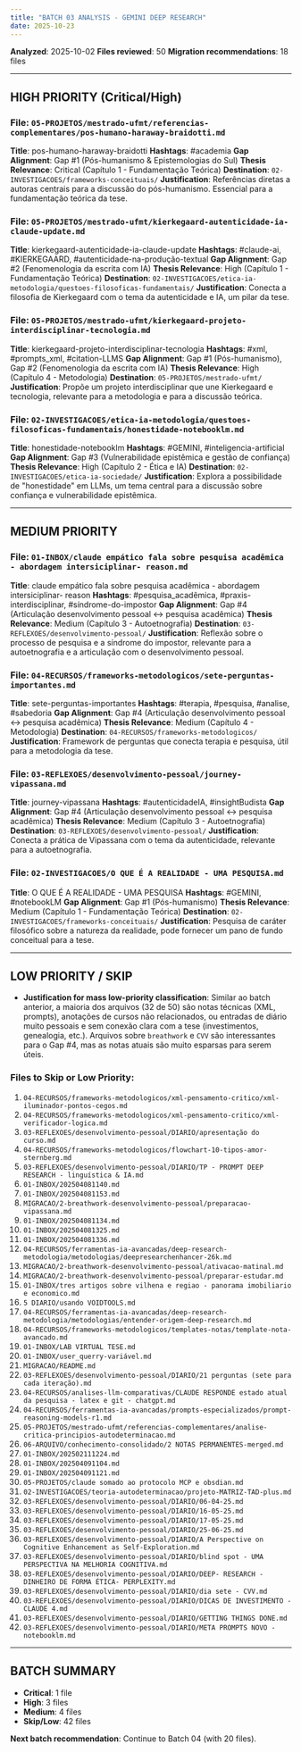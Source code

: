 ```yaml
---
title: "BATCH 03 ANALYSIS - GEMINI DEEP RESEARCH"
date: 2025-10-23
---
```


**Analyzed**: 2025-10-02
**Files reviewed**: 50
**Migration recommendations**: 18 files

---

## HIGH PRIORITY (Critical/High)

### File: `05-PROJETOS/mestrado-ufmt/referencias-complementares/pos-humano-haraway-braidotti.md`
**Title**: pos-humano-haraway-braidotti
**Hashtags**: #academia
**Gap Alignment**: Gap #1 (Pós-humanismo & Epistemologias do Sul)
**Thesis Relevance**: Critical (Capítulo 1 - Fundamentação Teórica)
**Destination**: `02-INVESTIGACOES/frameworks-conceituais/`
**Justification**: Referências diretas a autoras centrais para a discussão do pós-humanismo. Essencial para a fundamentação teórica da tese.

### File: `05-PROJETOS/mestrado-ufmt/kierkegaard-autenticidade-ia-claude-update.md`
**Title**: kierkegaard-autenticidade-ia-claude-update
**Hashtags**: #claude-ai, #KIERKEGAARD, #autenticidade-na-produção-textual
**Gap Alignment**: Gap #2 (Fenomenologia da escrita com IA)
**Thesis Relevance**: High (Capítulo 1 - Fundamentação Teórica)
**Destination**: `02-INVESTIGACOES/etica-ia-metodologia/questoes-filosoficas-fundamentais/`
**Justification**: Conecta a filosofia de Kierkegaard com o tema da autenticidade e IA, um pilar da tese.

### File: `05-PROJETOS/mestrado-ufmt/kierkegaard-projeto-interdisciplinar-tecnologia.md`
**Title**: kierkegaard-projeto-interdisciplinar-tecnologia
**Hashtags**: #xml, #prompts_xml, #citation-LLMS
**Gap Alignment**: Gap #1 (Pós-humanismo), Gap #2 (Fenomenologia da escrita com IA)
**Thesis Relevance**: High (Capítulo 4 - Metodologia)
**Destination**: `05-PROJETOS/mestrado-ufmt/`
**Justification**: Propõe um projeto interdisciplinar que une Kierkegaard e tecnologia, relevante para a metodologia e para a discussão teórica.

### File: `02-INVESTIGACOES/etica-ia-metodologia/questoes-filosoficas-fundamentais/honestidade-notebooklm.md`
**Title**: honestidade-notebooklm
**Hashtags**: #GEMINI, #inteligencia-artificial
**Gap Alignment**: Gap #3 (Vulnerabilidade epistêmica e gestão de confiança)
**Thesis Relevance**: High (Capítulo 2 - Ética e IA)
**Destination**: `02-INVESTIGACOES/etica-ia-sociedade/`
**Justification**: Explora a possibilidade de "honestidade" em LLMs, um tema central para a discussão sobre confiança e vulnerabilidade epistêmica.

---

## MEDIUM PRIORITY

### File: `01-INBOX/claude empático fala sobre pesquisa acadêmica - abordagem intersiciplinar- reason.md`
**Title**: claude empático fala sobre pesquisa acadêmica - abordagem intersiciplinar- reason
**Hashtags**: #pesquisa_acadêmica, #praxis-interdisciplinar, #síndrome-do-impostor
**Gap Alignment**: Gap #4 (Articulação desenvolvimento pessoal ↔ pesquisa acadêmica)
**Thesis Relevance**: Medium (Capítulo 3 - Autoetnografia)
**Destination**: `03-REFLEXOES/desenvolvimento-pessoal/`
**Justification**: Reflexão sobre o processo de pesquisa e a síndrome do impostor, relevante para a autoetnografia e a articulação com o desenvolvimento pessoal.

### File: `04-RECURSOS/frameworks-metodologicos/sete-perguntas-importantes.md`
**Title**: sete-perguntas-importantes
**Hashtags**: #terapia, #pesquisa, #analise, #sabedoria
**Gap Alignment**: Gap #4 (Articulação desenvolvimento pessoal ↔ pesquisa acadêmica)
**Thesis Relevance**: Medium (Capítulo 4 - Metodologia)
**Destination**: `04-RECURSOS/frameworks-metodologicos/`
**Justification**: Framework de perguntas que conecta terapia e pesquisa, útil para a metodologia da tese.

### File: `03-REFLEXOES/desenvolvimento-pessoal/journey-vipassana.md`
**Title**: journey-vipassana
**Hashtags**: #autenticidadeIA, #insightBudista
**Gap Alignment**: Gap #4 (Articulação desenvolvimento pessoal ↔ pesquisa acadêmica)
**Thesis Relevance**: Medium (Capítulo 3 - Autoetnografia)
**Destination**: `03-REFLEXOES/desenvolvimento-pessoal/`
**Justification**: Conecta a prática de Vipassana com o tema da autenticidade, relevante para a autoetnografia.

### File: `02-INVESTIGACOES/O QUE É A REALIDADE - UMA PESQUISA.md`
**Title**: O QUE É A REALIDADE - UMA PESQUISA
**Hashtags**: #GEMINI, #notebookLM
**Gap Alignment**: Gap #1 (Pós-humanismo)
**Thesis Relevance**: Medium (Capítulo 1 - Fundamentação Teórica)
**Destination**: `02-INVESTIGACOES/frameworks-conceituais/`
**Justification**: Pesquisa de caráter filosófico sobre a natureza da realidade, pode fornecer um pano de fundo conceitual para a tese.

---

## LOW PRIORITY / SKIP

*   **Justification for mass low-priority classification**: Similar ao batch anterior, a maioria dos arquivos (32 de 50) são notas técnicas (XML, prompts), anotações de cursos não relacionados, ou entradas de diário muito pessoais e sem conexão clara com a tese (investimentos, genealogia, etc.). Arquivos sobre `breathwork` e `CVV` são interessantes para o Gap #4, mas as notas atuais são muito esparsas para serem úteis.

### Files to Skip or Low Priority:

1.  `04-RECURSOS/frameworks-metodologicos/xml-pensamento-critico/xml-iluminador-pontos-cegos.md`
2.  `04-RECURSOS/frameworks-metodologicos/xml-pensamento-critico/xml-verificador-logica.md`
3.  `03-REFLEXOES/desenvolvimento-pessoal/DIARIO/apresentação do curso.md`
4.  `04-RECURSOS/frameworks-metodologicos/flowchart-10-tipos-amor-sternberg.md`
5.  `03-REFLEXOES/desenvolvimento-pessoal/DIARIO/TP - PROMPT DEEP RESEARCH - linguística & IA.md`
6.  `01-INBOX/202504081140.md`
7.  `01-INBOX/202504081153.md`
8.  `MIGRACAO/2-breathwork-desenvolvimento-pessoal/preparacao-vipassana.md`
9.  `01-INBOX/202504081134.md`
10. `01-INBOX/202504081325.md`
11. `01-INBOX/202504081336.md`
12. `04-RECURSOS/ferramentas-ia-avancadas/deep-research-metodologia/metodologias/deepresearchenhancer-26k.md`
13. `MIGRACAO/2-breathwork-desenvolvimento-pessoal/ativacao-matinal.md`
14. `MIGRACAO/2-breathwork-desenvolvimento-pessoal/preparar-estudar.md`
15. `01-INBOX/tres artigos sobre vilhena e regiao - panorama imobiliario e economico.md`
16. `5 DIARIO/usando VOIDTOOLS.md`
17. `04-RECURSOS/ferramentas-ia-avancadas/deep-research-metodologia/metodologias/entender-origem-deep-research.md`
18. `04-RECURSOS/frameworks-metodologicos/templates-notas/template-nota-avancado.md`
19. `01-INBOX/LAB VIRTUAL TESE.md`
20. `01-INBOX/user_querry-variável.md`
21. `MIGRACAO/README.md`
22. `03-REFLEXOES/desenvolvimento-pessoal/DIARIO/21 perguntas (sete para cada iteração).md`
23. `04-RECURSOS/analises-llm-comparativas/CLAUDE RESPONDE estado atual da pesquisa - latex e git - chatgpt.md`
24. `04-RECURSOS/ferramentas-ia-avancadas/prompts-especializados/prompt-reasoning-models-r1.md`
25. `05-PROJETOS/mestrado-ufmt/referencias-complementares/analise-critica-principios-autodeterminacao.md`
26. `06-ARQUIVO/conhecimento-consolidado/2 NOTAS PERMANENTES-merged.md`
27. `01-INBOX/202502111224.md`
28. `01-INBOX/202504091104.md`
29. `01-INBOX/202504091121.md`
30. `05-PROJETOS/claude somado ao protocolo MCP e obsdian.md`
31. `02-INVESTIGACOES/teoria-autodeterminacao/projeto-MATRIZ-TAD-plus.md`
32. `03-REFLEXOES/desenvolvimento-pessoal/DIARIO/06-04-25.md`
33. `03-REFLEXOES/desenvolvimento-pessoal/DIARIO/16-05-25.md`
34. `03-REFLEXOES/desenvolvimento-pessoal/DIARIO/17-05-25.md`
35. `03-REFLEXOES/desenvolvimento-pessoal/DIARIO/25-06-25.md`
36. `03-REFLEXOES/desenvolvimento-pessoal/DIARIO/A Perspective on Cognitive Enhancement as Self-Exploration.md`
37. `03-REFLEXOES/desenvolvimento-pessoal/DIARIO/blind spot - UMA PERSPECTIVA NA MELHORIA COGNITIVA.md`
38. `03-REFLEXOES/desenvolvimento-pessoal/DIARIO/DEEP- RESEARCH - DINHEIRO DE FORMA ÉTICA- PERPLEXITY.md`
39. `03-REFLEXOES/desenvolvimento-pessoal/DIARIO/dia sete - CVV.md`
40. `03-REFLEXOES/desenvolvimento-pessoal/DIARIO/DICAS DE INVESTIMENTO - CLAUDE 4.md`
41. `03-REFLEXOES/desenvolvimento-pessoal/DIARIO/GETTING THINGS DONE.md`
42. `03-REFLEXOES/desenvolvimento-pessoal/DIARIO/META PROMPTS NOVO -  notebooklm.md`

---

## BATCH SUMMARY

- **Critical**: 1 file
- **High**: 3 files
- **Medium**: 4 files
- **Skip/Low**: 42 files

**Next batch recommendation**: Continue to Batch 04 (with 20 files).
